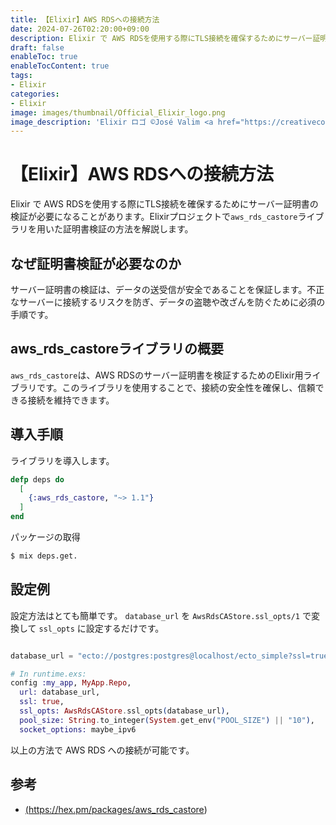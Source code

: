 ```yaml
---
title: 【Elixir】AWS RDSへの接続方法
date: 2024-07-26T02:20:00+09:00
description: Elixir で AWS RDSを使用する際にTLS接続を確保するためにサーバー証明書の検証が必要になることがあります。
draft: false
enableToc: true
enableTocContent: true
tags: 
- Elixir
categories: 
- Elixir
image: images/thumbnail/Official_Elixir_logo.png
image_description: 'Elixir ロゴ ©José Valim <a href="https://creativecommons.org/licenses/by-sa/4.0" target="_blank" rel="nofollow noopener">CC 表示-継承 4.0</a>'
---
```



# 【Elixir】AWS RDSへの接続方法

Elixir で AWS RDSを使用する際にTLS接続を確保するためにサーバー証明書の検証が必要になることがあります。Elixirプロジェクトで`aws_rds_castore`ライブラリを用いた証明書検証の方法を解説します。

## なぜ証明書検証が必要なのか

サーバー証明書の検証は、データの送受信が安全であることを保証します。不正なサーバーに接続するリスクを防ぎ、データの盗聴や改ざんを防ぐために必須の手順です。

## aws_rds_castoreライブラリの概要

`aws_rds_castore`は、AWS RDSのサーバー証明書を検証するためのElixir用ライブラリです。このライブラリを使用することで、接続の安全性を確保し、信頼できる接続を維持できます。

## 導入手順

ライブラリを導入します。

```elixir:mix.exs
defp deps do
  [
    {:aws_rds_castore, "~> 1.1"}
  ]
end
```

パッケージの取得

```sh
$ mix deps.get.
```

## 設定例

設定方法はとても簡単です。 `database_url` を `AwsRdsCAStore.ssl_opts/1` で変換して `ssl_opts` に設定するだけです。

```elixir:runtime.exs

database_url = "ecto://postgres:postgres@localhost/ecto_simple?ssl=true&pool_size=10"

# In runtime.exs:
config :my_app, MyApp.Repo,
  url: database_url,
  ssl: true,
  ssl_opts: AwsRdsCAStore.ssl_opts(database_url),
  pool_size: String.to_integer(System.get_env("POOL_SIZE") || "10"),
  socket_options: maybe_ipv6
```

以上の方法で AWS RDS への接続が可能です。

## 参考

- <a href="aws_rds_castore on Hex" target="_blank" rel="nofollow noopener">(https://hex.pm/packages/aws_rds_castore)</a>
